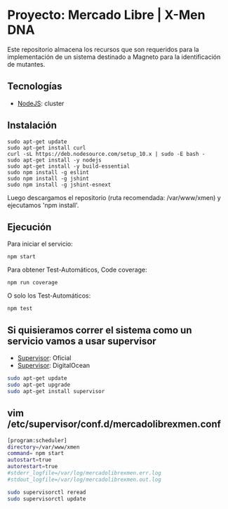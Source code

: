 # Proyecto: Mercado Libre | X-Men DNA #

Este repositorio almacena los recursos que son requeridos para la implementación de un sistema destinado a Magneto para la identificación de mutantes.

## Tecnologías ##

* [NodeJS](https://nodejs.org/es/): cluster

## Instalación ##

```console
sudo apt-get update
sudo apt-get install curl
curl -sL https://deb.nodesource.com/setup_10.x | sudo -E bash -
sudo apt-get install -y nodejs
sudo apt-get install -y build-essential
sudo npm install -g eslint
sudo npm install -g jshint
sudo npm install -g jshint-esnext
```

Luego descargamos el repositorio (ruta recomendada: /var/www/xmen) y ejecutamos 'npm install'.

## Ejecución ##

Para iniciar el servicio:

```console
npm start
```

Para obtener Test-Automáticos, Code coverage:

```console
npm run coverage
```

O solo los Test-Automáticos:

```console
npm test
```

## Si quisieramos correr el sistema como un servicio vamos a usar supervisor ##
* [Supervisor](http://supervisord.org/installing.html): Oficial
* [Supervisor](https://www.digitalocean.com/community/tutorials/how-to-install-and-manage-supervisor-on-ubuntu-and-debian-vps): DigitalOcean

```bash
sudo apt-get update
sudo apt-get upgrade
sudo apt-get install supervisor
```

## vim /etc/supervisor/conf.d/mercadolibrexmen.conf ##
```bash
[program:scheduler]
directory=/var/www/xmen
command= npm start
autostart=true
autorestart=true
#stderr_logfile=/var/log/mercadolibrexmen.err.log
#stdout_logfile=/var/log/mercadolibrexmen.out.log
```

```bash
sudo supervisorctl reread
sudo supervisorctl update
```